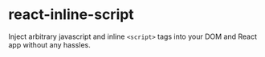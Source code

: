 # react-inline-script

Inject arbitrary javascript and inline ```<script>``` tags into your DOM and React app without any hassles.
